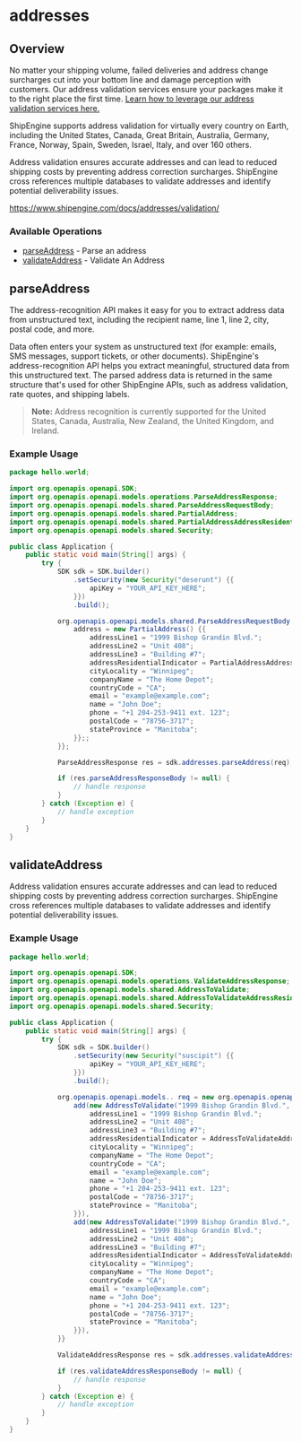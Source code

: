 # addresses

## Overview

No matter your shipping volume, failed deliveries and address change surcharges cut into your bottom line and damage perception with customers. Our address validation services ensure your packages make it to the right place the first time. [Learn how to leverage our address validation services here.](https://www.shipengine.com/docs/addresses/validation/)

ShipEngine supports address validation for virtually every country on Earth, including the United States, Canada, Great Britain, Australia, Germany, France, Norway, Spain, Sweden, Israel, Italy, and over 160 others.


Address validation ensures accurate addresses and can lead to reduced shipping costs by preventing address correction surcharges. ShipEngine cross references multiple databases to validate addresses and identify potential deliverability issues.

<https://www.shipengine.com/docs/addresses/validation/>
### Available Operations

* [parseAddress](#parseaddress) - Parse an address
* [validateAddress](#validateaddress) - Validate An Address

## parseAddress

The address-recognition API makes it easy for you to extract address data from unstructured text, including the recipient name, line 1, line 2, city, postal code, and more.

Data often enters your system as unstructured text (for example: emails, SMS messages, support tickets, or other documents). ShipEngine's address-recognition API helps you extract meaningful, structured data from this unstructured text. The parsed address data is returned in the same structure that's used for other ShipEngine APIs, such as address validation, rate quotes, and shipping labels.

> **Note:** Address recognition is currently supported for the United States, Canada, Australia, New Zealand, the United Kingdom, and Ireland.


### Example Usage

```java
package hello.world;

import org.openapis.openapi.SDK;
import org.openapis.openapi.models.operations.ParseAddressResponse;
import org.openapis.openapi.models.shared.ParseAddressRequestBody;
import org.openapis.openapi.models.shared.PartialAddress;
import org.openapis.openapi.models.shared.PartialAddressAddressResidentialIndicatorEnum;
import org.openapis.openapi.models.shared.Security;

public class Application {
    public static void main(String[] args) {
        try {
            SDK sdk = SDK.builder()
                .setSecurity(new Security("deserunt") {{
                    apiKey = "YOUR_API_KEY_HERE";
                }})
                .build();

            org.openapis.openapi.models.shared.ParseAddressRequestBody req = new ParseAddressRequestBody("Margie McMiller at 3800 North Lamar suite 200 in austin, tx.  The zip code there is 78652.") {{
                address = new PartialAddress() {{
                    addressLine1 = "1999 Bishop Grandin Blvd.";
                    addressLine2 = "Unit 408";
                    addressLine3 = "Building #7";
                    addressResidentialIndicator = PartialAddressAddressResidentialIndicatorEnum.NO;
                    cityLocality = "Winnipeg";
                    companyName = "The Home Depot";
                    countryCode = "CA";
                    email = "example@example.com";
                    name = "John Doe";
                    phone = "+1 204-253-9411 ext. 123";
                    postalCode = "78756-3717";
                    stateProvince = "Manitoba";
                }};;
            }};            

            ParseAddressResponse res = sdk.addresses.parseAddress(req);

            if (res.parseAddressResponseBody != null) {
                // handle response
            }
        } catch (Exception e) {
            // handle exception
        }
    }
}
```

## validateAddress

Address validation ensures accurate addresses and can lead to reduced shipping costs by preventing address correction surcharges.
ShipEngine cross references multiple databases to validate addresses and identify potential deliverability issues.


### Example Usage

```java
package hello.world;

import org.openapis.openapi.SDK;
import org.openapis.openapi.models.operations.ValidateAddressResponse;
import org.openapis.openapi.models.shared.AddressToValidate;
import org.openapis.openapi.models.shared.AddressToValidateAddressResidentialIndicatorEnum;
import org.openapis.openapi.models.shared.Security;

public class Application {
    public static void main(String[] args) {
        try {
            SDK sdk = SDK.builder()
                .setSecurity(new Security("suscipit") {{
                    apiKey = "YOUR_API_KEY_HERE";
                }})
                .build();

            org.openapis.openapi.models.. req = new org.openapis.openapi.models.shared.AddressToValidate[]{{
                add(new AddressToValidate("1999 Bishop Grandin Blvd.", "Winnipeg", "CA", "Manitoba") {{
                    addressLine1 = "1999 Bishop Grandin Blvd.";
                    addressLine2 = "Unit 408";
                    addressLine3 = "Building #7";
                    addressResidentialIndicator = AddressToValidateAddressResidentialIndicatorEnum.NO;
                    cityLocality = "Winnipeg";
                    companyName = "The Home Depot";
                    countryCode = "CA";
                    email = "example@example.com";
                    name = "John Doe";
                    phone = "+1 204-253-9411 ext. 123";
                    postalCode = "78756-3717";
                    stateProvince = "Manitoba";
                }}),
                add(new AddressToValidate("1999 Bishop Grandin Blvd.", "Winnipeg", "CA", "Manitoba") {{
                    addressLine1 = "1999 Bishop Grandin Blvd.";
                    addressLine2 = "Unit 408";
                    addressLine3 = "Building #7";
                    addressResidentialIndicator = AddressToValidateAddressResidentialIndicatorEnum.NO;
                    cityLocality = "Winnipeg";
                    companyName = "The Home Depot";
                    countryCode = "CA";
                    email = "example@example.com";
                    name = "John Doe";
                    phone = "+1 204-253-9411 ext. 123";
                    postalCode = "78756-3717";
                    stateProvince = "Manitoba";
                }}),
            }}            

            ValidateAddressResponse res = sdk.addresses.validateAddress(req);

            if (res.validateAddressResponseBody != null) {
                // handle response
            }
        } catch (Exception e) {
            // handle exception
        }
    }
}
```

